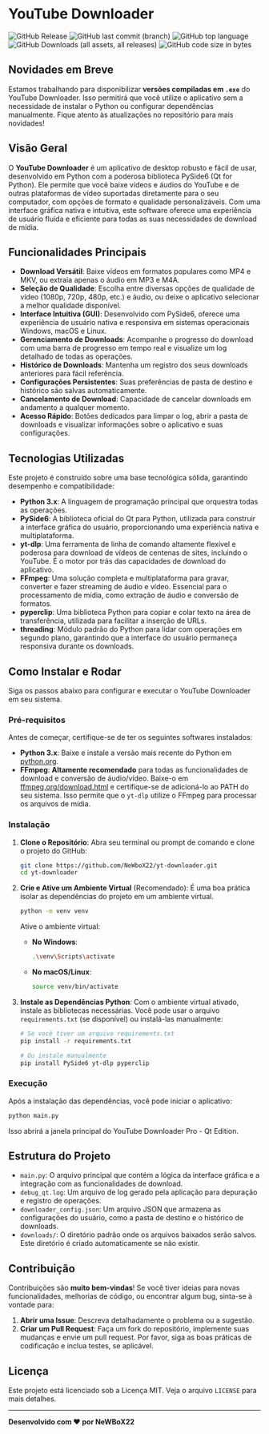 # YouTube Downloader

![GitHub Release](https://img.shields.io/github/v/release/NeWBoX22/yt-downloader) ![GitHub last commit (branch)](https://img.shields.io/github/last-commit/NeWBoX22/yt-downloader/main) ![GitHub top language](https://img.shields.io/github/languages/top/NeWBoX22/yt-downloader) ![GitHub Downloads (all assets, all releases)](https://img.shields.io/github/downloads/NeWBoX22/yt-downloader/total) 
![GitHub code size in bytes](https://img.shields.io/github/languages/code-size/NeWBoX22/yt-downloader)

## Novidades em Breve

Estamos trabalhando para disponibilizar **versões compiladas em `.exe`** do YouTube Downloader. Isso permitirá que você utilize o aplicativo sem a necessidade de instalar o Python ou configurar dependências manualmente. Fique atento às atualizações no repositório para mais novidades!


## Visão Geral

O **YouTube Downloader** é um aplicativo de desktop robusto e fácil de usar, desenvolvido em Python com a poderosa biblioteca PySide6 (Qt for Python). Ele permite que você baixe vídeos e áudios do YouTube e de outras plataformas de vídeo suportadas diretamente para o seu computador, com opções de formato e qualidade personalizáveis. Com uma interface gráfica nativa e intuitiva, este software oferece uma experiência de usuário fluida e eficiente para todas as suas necessidades de download de mídia.

## Funcionalidades Principais

- **Download Versátil**: Baixe vídeos em formatos populares como MP4 e MKV, ou extraia apenas o áudio em MP3 e M4A.
- **Seleção de Qualidade**: Escolha entre diversas opções de qualidade de vídeo (1080p, 720p, 480p, etc.) e áudio, ou deixe o aplicativo selecionar a melhor qualidade disponível.
- **Interface Intuitiva (GUI)**: Desenvolvido com PySide6, oferece uma experiência de usuário nativa e responsiva em sistemas operacionais Windows, macOS e Linux.
- **Gerenciamento de Downloads**: Acompanhe o progresso do download com uma barra de progresso em tempo real e visualize um log detalhado de todas as operações.
- **Histórico de Downloads**: Mantenha um registro dos seus downloads anteriores para fácil referência.
- **Configurações Persistentes**: Suas preferências de pasta de destino e histórico são salvas automaticamente.
- **Cancelamento de Download**: Capacidade de cancelar downloads em andamento a qualquer momento.
- **Acesso Rápido**: Botões dedicados para limpar o log, abrir a pasta de downloads e visualizar informações sobre o aplicativo e suas configurações.

## Tecnologias Utilizadas

Este projeto é construído sobre uma base tecnológica sólida, garantindo desempenho e compatibilidade:

- **Python 3.x**: A linguagem de programação principal que orquestra todas as operações.
- **PySide6**: A biblioteca oficial do Qt para Python, utilizada para construir a interface gráfica do usuário, proporcionando uma experiência nativa e multiplataforma.
- **yt-dlp**: Uma ferramenta de linha de comando altamente flexível e poderosa para download de vídeos de centenas de sites, incluindo o YouTube. É o motor por trás das capacidades de download do aplicativo.
- **FFmpeg**: Uma solução completa e multiplataforma para gravar, converter e fazer streaming de áudio e vídeo. Essencial para o processamento de mídia, como extração de áudio e conversão de formatos.
- **pyperclip**: Uma biblioteca Python para copiar e colar texto na área de transferência, utilizada para facilitar a inserção de URLs.
- **threading**: Módulo padrão do Python para lidar com operações em segundo plano, garantindo que a interface do usuário permaneça responsiva durante os downloads.

## Como Instalar e Rodar

Siga os passos abaixo para configurar e executar o YouTube Downloader em seu sistema.

### Pré-requisitos

Antes de começar, certifique-se de ter os seguintes softwares instalados:

- **Python 3.x**: Baixe e instale a versão mais recente do Python em [python.org](https://www.python.org/downloads/).
- **FFmpeg**: **Altamente recomendado** para todas as funcionalidades de download e conversão de áudio/vídeo. Baixe-o em [ffmpeg.org/download.html](https://ffmpeg.org/download.html) e certifique-se de adicioná-lo ao PATH do seu sistema. Isso permite que o `yt-dlp` utilize o FFmpeg para processar os arquivos de mídia.

### Instalação

1. **Clone o Repositório**:
   Abra seu terminal ou prompt de comando e clone o projeto do GitHub:
   ```bash
   git clone https://github.com/NeWboX22/yt-downloader.git
   cd yt-downloader
   ```


2. **Crie e Ative um Ambiente Virtual** (Recomendado):
   É uma boa prática isolar as dependências do projeto em um ambiente virtual.
   ```bash
   python -m venv venv
   ```
   Ative o ambiente virtual:
   - **No Windows**:
     ```bash
     .\venv\Scripts\activate
     ```
   - **No macOS/Linux**:
     ```bash
     source venv/bin/activate
     ```

3. **Instale as Dependências Python**:
   Com o ambiente virtual ativado, instale as bibliotecas necessárias. Você pode usar o arquivo `requirements.txt` (se disponível) ou instalá-las manualmente:
   ```bash
   # Se você tiver um arquivo requirements.txt
   pip install -r requirements.txt
   
   # Ou instale manualmente
   pip install PySide6 yt-dlp pyperclip
   ```

### Execução

Após a instalação das dependências, você pode iniciar o aplicativo:

```bash
python main.py
```

Isso abrirá a janela principal do YouTube Downloader Pro - Qt Edition.

## Estrutura do Projeto

- `main.py`: O arquivo principal que contém a lógica da interface gráfica e a integração com as funcionalidades de download.
- `debug_qt.log`: Um arquivo de log gerado pela aplicação para depuração e registro de operações.
- `downloader_config.json`: Um arquivo JSON que armazena as configurações do usuário, como a pasta de destino e o histórico de downloads.
- `downloads/`: O diretório padrão onde os arquivos baixados serão salvos. Este diretório é criado automaticamente se não existir.

## Contribuição

Contribuições são **muito bem-vindas**! Se você tiver ideias para novas funcionalidades, melhorias de código, ou encontrar algum bug, sinta-se à vontade para:

1.  **Abrir uma Issue**: Descreva detalhadamente o problema ou a sugestão.
2.  **Criar um Pull Request**: Faça um fork do repositório, implemente suas mudanças e envie um pull request. Por favor, siga as boas práticas de codificação e inclua testes, se aplicável.

## Licença

Este projeto está licenciado sob a Licença MIT. Veja o arquivo `LICENSE` para mais detalhes.

---

**Desenvolvido com ❤️ por NeWBoX22**


